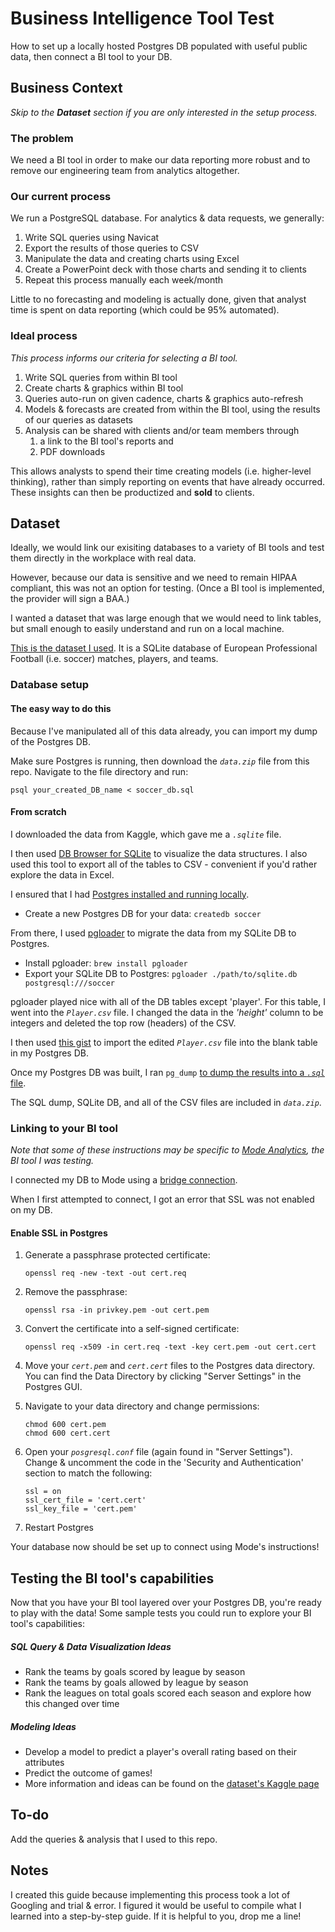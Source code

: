 # Business Intelligence Tool Test
How to set up a locally hosted Postgres DB populated with useful public data, then connect a BI tool to your DB.

## Business Context
*Skip to the **Dataset** section if you are only interested in the setup process.*

### The problem
We need a BI tool in order to make our data reporting more robust and to remove our engineering team from analytics altogether. 

### Our current process
We run a PostgreSQL database. For analytics & data requests, we generally:
1. Write SQL queries using Navicat
2. Export the results of those queries to CSV
3. Manipulate the data and creating charts using Excel
4. Create a PowerPoint deck with those charts and sending it to clients
5. Repeat this process manually each week/month

Little to no forecasting and modeling is actually done, given that analyst time is spent on data reporting (which could be 95% automated).

### Ideal process
*This process informs our criteria for selecting a BI tool.*
1. Write SQL queries from within BI tool
2. Create charts & graphics within BI tool
3. Queries auto-run on given cadence, charts & graphics auto-refresh
4. Models & forecasts are created from within the BI tool, using the results of our queries as datasets
5. Analysis can be shared with clients and/or team members through 
    1. a link to the BI tool's reports and 
    2. PDF downloads

This allows analysts to spend their time creating models (i.e. higher-level thinking), rather than simply reporting on events that have already occurred. These insights can then be productized and **sold** to clients.

## Dataset
Ideally, we would link our exisiting databases to a variety of BI tools and test them directly in the workplace with real data.

However, because our data is sensitive and we need to remain HIPAA compliant, this was not an option for testing. (Once a BI tool is implemented, the provider will sign a BAA.)

I wanted a dataset that was large enough that we would need to link tables, but small enough to easily understand and run on a local machine.

[This is the dataset I used](https://www.kaggle.com/hugomathien/soccer). It is a SQLite database of European Professional Football (i.e. soccer) matches, players, and teams.

### Database setup

#### The easy way to do this
Because I've manipulated all of this data already, you can import my dump of the Postgres DB. 

Make sure Postgres is running, then download the *`data.zip`* file from this repo. Navigate to the file directory and run: 

```psql your_created_DB_name < soccer_db.sql```

#### From scratch
I downloaded the data from Kaggle, which gave me a *`.sqlite`* file. 

I then used [DB Browser for SQLite](http://sqlitebrowser.org/) to visualize the data structures. I also used this tool to export all of the tables to CSV - convenient if you'd rather explore the data in Excel.

I ensured that I had [Postgres installed and running locally](https://postgresapp.com/).
* Create a new Postgres DB for your data: `createdb soccer`

From there, I used [pgloader](https://github.com/dimitri/pgloader) to migrate the data from my SQLite DB to Postgres.
* Install pgloader: `brew install pgloader`
* Export your SQLite DB to Postgres: `pgloader ./path/to/sqlite.db postgresql:///soccer`

pgloader played nice with all of the DB tables except 'player'. For this table, I went into the *`Player.csv`* file. I changed the data in the *'height'* column to be integers and deleted the top row (headers) of the CSV.

I then used [this gist](https://gist.github.com/nepsilon/f2937fe10fe8b0efc0cc) to import the edited *`Player.csv`* file into the blank table in my Postgres DB.

Once my Postgres DB was built, I ran `pg_dump` [to dump the results into a *`.sql`* file](https://www.postgresql.org/docs/9.1/static/app-pgdump.html).

The SQL dump, SQLite DB, and all of the CSV files are included in *`data.zip`*.

### Linking to your BI tool
*Note that some of these instructions may be specific to [Mode Analytics](https://modeanalytics.com/), the BI tool I was testing.*

I connected my DB to Mode using a [bridge connection](https://help.modeanalytics.com/articles/connect-with-bridge/).

When I first attempted to connect, I got an error that SSL was not enabled on my DB. 

#### Enable SSL in Postgres
1. Generate a passphrase protected certificate: 
    ```
    openssl req -new -text -out cert.req
    ```
2. Remove the passphrase: 
    ```
    openssl rsa -in privkey.pem -out cert.pem
    ```
3. Convert the certificate into a self-signed certificate: 
    ```
    openssl req -x509 -in cert.req -text -key cert.pem -out cert.cert
    ```
4. Move your *`cert.pem`* and *`cert.cert`* files to the Postgres data directory. You can find the Data Directory by clicking "Server Settings" in the Postgres GUI.

5. Navigate to your data directory and change permissions:
    ```
    chmod 600 cert.pem
    chmod 600 cert.cert
    ```
6. Open your *`posgresql.conf`* file (again found in "Server Settings"). Change & uncomment the code in the 'Security and Authentication' section to match the following:
    ```
    ssl = on
    ssl_cert_file = 'cert.cert'
    ssl_key_file = 'cert.pem'
    ```
7. Restart Postgres

Your database now should be set up to connect using Mode's instructions!

## Testing the BI tool's capabilities
Now that you have your BI tool layered over your Postgres DB, you're ready to play with the data! Some sample tests you could run to explore your BI tool's capabilities:

##### SQL Query & Data Visualization Ideas
* Rank the teams by goals scored by league by season
* Rank the teams by goals allowed by league by season
* Rank the leagues on total goals scored each season and explore how this changed over time

##### Modeling Ideas
* Develop a model to predict a player's overall rating based on their attributes
* Predict the outcome of games!
* More information and ideas can be found on the [dataset's Kaggle page](https://www.kaggle.com/hugomathien/soccer)
  
## To-do
Add the queries & analysis that I used to this repo.
  
## Notes
I created this guide because implementing this process took a lot of Googling and trial & error. I figured it would be useful to compile what I learned into a step-by-step guide. If it is helpful to you, drop me a line!
